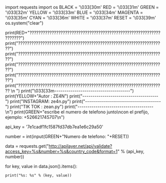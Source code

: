 import requests
import os
BLACK = '\033[30m'
RED = '\033[31m'
GREEN = '\033[32m'
YELLOW = '\033[33m'
BLUE = '\033[34m'
MAGENTA = '\033[35m'
CYAN = '\033[36m'
WHITE = '\033[37m'
RESET = '\033[39m'
os.system("clear")

print(RED+"??????????????????????????????????????????????????????????????????")
print("??????????????????????????????????????????????????????????????????")
print("??????????????????????????????????????????????????????????????????")
print("??????????????????????????????????????????????????????????????????")
print("??????????????????????????????????????????????????????????????????")
print("?????????????????????????????????????????????????????????????????? \n ")
print("\033[33m--------------------------------------")
print(YELLOW+"Autor    : ZE4N")
print("--------------------------------------")
print("INSTAGRAM: ze4n.py")
print("--------------------------------------")
print("TIK TOK  : zean.py")
print("-------------------------------------- \n")
print(GREEN+"escribe el numero de telefono junto\ncon el prefijo, ejemplo: +526621745707\n")

api_key = '7e1cadf1fc1587fd37db7ea1e6c29a50'

number = int(input(GREEN+"Numero de telefono: "+RESET))

data = requests.get("http://apilayer.net/api/validate?access_key=%s&number=%s&country_code&format=1" % (api_key, number))

for key, value in data.json().items():

    print("%s: %s" % (key, value))
